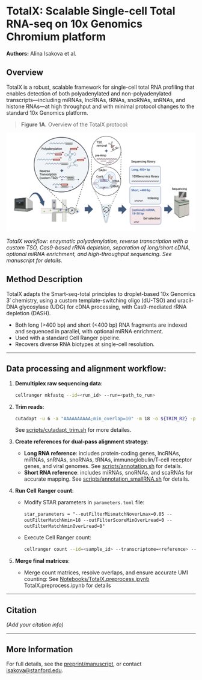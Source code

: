 # TotalX: Scalable Single-cell Total RNA-seq on 10x Genomics Chromium platform

**Authors:** Alina Isakova et al.

## Overview

TotalX is a robust, scalable framework for single-cell total RNA profiling that enables detection of both polyadenylated and non-polyadenylated transcripts—including miRNAs, lncRNAs, tRNAs, snoRNAs, snRNAs, and histone RNAs—at high throughput and with minimal protocol changes to the standard 10x Genomics platform.

> **Figure 1A.** Overview of the TotalX protocol:

![Figure 1: Overview of TotalX protocol](Git_fig1.png)

*TotalX workflow: enzymatic polyadenylation, reverse transcription with a custom TSO, Cas9-based rRNA depletion, separation of long/short cDNA, optional miRNA enrichment, and high-throughput sequencing. See manuscript for details.*

## Method Description

TotalX adapts the Smart-seq-total principles to droplet-based 10x Genomics 3′ chemistry, using a custom template-switching oligo (dU-TSO) and uracil-DNA glycosylase (UDG) for cDNA processing, with Cas9-mediated rRNA depletion (DASH).  
- Both long (>400 bp) and short (<400 bp) RNA fragments are indexed and sequenced in parallel, with optional miRNA enrichment.
- Used with a standard Cell Ranger pipeline.
- Recovers diverse RNA biotypes at single-cell resolution.

---



## Data processing and alignment workflow:

1. **Demultiplex raw sequencing data**:

   ```bash
   cellranger mkfastq --id=<run_id> --run=<path_to_run>
   ```

2. **Trim reads**:

   ```bash
   cutadapt -u 6 -a "AAAAAAAAAA;min_overlap=10" -m 18 -o ${TRIM_R2} -p ${TRIM_R1} "${R2_lane_file}" "${R1_lane_file}"
   ```
   See [scripts/cutadapt_trim.sh](scripts/cutadapt_trim.sh) for more detailes.

3. **Create references for dual-pass alignment strategy**:

   * **Long RNA reference**: includes protein-coding genes, lncRNAs, miRNAs, snRNAs, snoRNAs, tRNAs, immunoglobulin/T-cell receptor genes, and viral genomes. See [scripts/annotation.sh](scripts/annotation.sh) for details.
   * **Short RNA reference**: includes miRNAs, snoRNAs, and scaRNAs for accurate mapping. See [scripts/annotation\_smallRNA.sh](scripts/annotation_smallRNA.sh) for details.
     
4. **Run Cell Ranger count**:

   * Modify STAR parameters in `parameters.toml` file:

     ```
     star_parameters = "--outFilterMismatchNoverLmax=0.05 --outFilterMatchNmin=18 --outFilterScoreMinOverLread=0 --outFilterMatchNminOverLread=0"
     ```
   * Execute Cell Ranger count:

     ```bash
     cellranger count --id=<sample_id> --transcriptome=<reference> --fastqs=<fastq_dir> --sample=<sample_name> --include-introns=true
     ```

5. **Merge final matrices**:

   * Merge count matrices, resolve overlaps, and ensure accurate UMI counting: See [Notebooks/TotalX.preprocess.ipynb](Notebooks/TotalX.preprocess.ipynb) TotalX.preprocess.ipynb for details 


---

## Citation

*(Add your citation info)*

---

## More Information

For full details, see the [preprint/manuscript](link), or contact isakova@stanford.edu.


